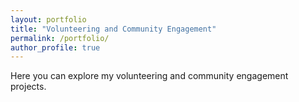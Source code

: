 ```yaml
---
layout: portfolio
title: "Volunteering and Community Engagement"
permalink: /portfolio/
author_profile: true
---
```


Here you can explore my volunteering and community engagement projects.
